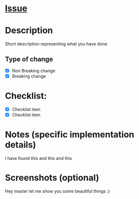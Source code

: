 # [Issue]()

# Description

Short description representing what you have done

## Type of change

- [x] Non Breaking change
- [x] Breaking change

# Checklist:

- [x] Checklist item
- [x] Checklist item

# Notes (specific implementation details)

I have found this and this and this

# Screenshots (optional)

Hey master let me show you some beautiful things :)
